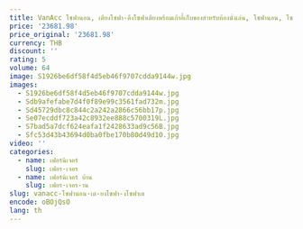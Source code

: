 ```yaml
---
title: VanAcc โซฟานอน, เตียงโซฟา-ดึงโซฟาเตียงพร้อมเก้าอี้เก็บของสําหรับห้องนั่งเล่น, โซฟานอน, โซฟาผ้าลินินสีเทา
price: '23681.98'
price_original: '23681.98'
currency: THB
discount: ''
rating: 5
volume: 64
image: S1926be6df58f4d5eb46f9707cdda9144w.jpg
images:
  - S1926be6df58f4d5eb46f9707cdda9144w.jpg
  - Sdb9afefabe7d4f0f89e99c3561fad732m.jpg
  - Sd45729dbc8c844c2a242a2866c56bb17p.jpg
  - Se07ecddf723a42c8932ee888c5700319L.jpg
  - S7bad5a7dcf624eafa1f2428633ad9c56B.jpg
  - Sfc53d43b43694d0ba0fbe170b80d49d1O.jpg
video: ''
categories:
  - name: เฟอร์นิเจอร์
    slug: เฟอร-เจอร
  - name: เฟอร์นิเจอร์ บ้าน
    slug: เฟอร-เจอร-าน
slug: vanacc-โซฟานอน-เต-ยงโซฟา-งโซฟาเต
encode: oBOjQsO
lang: th
---
```

  